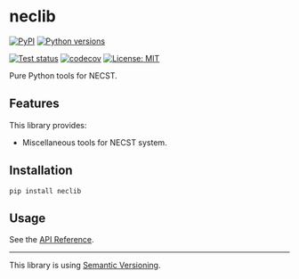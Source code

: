 # neclib

[![PyPI](https://img.shields.io/pypi/v/neclib.svg?label=PyPI&style=flat-square)](https://pypi.org/pypi/neclib/)
[![Python versions](https://img.shields.io/pypi/pyversions/neclib.svg?label=Python&color=yellow&style=flat-square)](https://pypi.org/pypi/neclib/)

[![Test status](https://img.shields.io/github/actions/workflow/status/necst-telescope/neclib/test.yml?branch=main&logo=github&label=Test&style=flat-square)](https://github.com/necst-telescope/neclib/actions)
[![codecov](https://codecov.io/gh/necst-telescope/neclib/branch/main/graph/badge.svg?token=DP2ZTYBOTR)](https://codecov.io/github/necst-telescope/neclib)
[![License: MIT](https://img.shields.io/badge/license-MIT-blue.svg?label=License&style=flat-square)](https://github.com/necst-telescope/neclib/blob/main/LICENSE)

Pure Python tools for NECST.

## Features

This library provides:

- Miscellaneous tools for NECST system.

## Installation

```shell
pip install neclib
```

## Usage

See the [API Reference](https://necst-telescope.github.io/neclib/_source/neclib.html).

---

This library is using [Semantic Versioning](https://semver.org).
